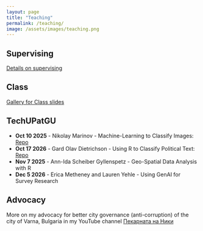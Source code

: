 ```yaml
---
layout: page
title: "Teaching"
permalink: /teaching/
image: /assets/images/teaching.png
---
```


## Supervising
[Details on supervising](./supervising)

## Class
[Gallery for Class slides](./class)

## TechUPatGU
- **Oct 10 2025** - Nikolay Marinov - Machine-Learning to Classify Images: [Repo](https://github.com/techupatgu/image_classification.git)
- **Oct 17 2026** - Gard Olav Dietrichson - Using R to Classify Political Text: [Repo](https://github.com/techupatgu/text_classification_session_god.git)
- **Nov 7 2025** - Ann-Ida Scheiber Gyllenspetz - Geo-Spatial Data Analysis with R
- **Dec 5 2026** - Erica Metheney and Lauren Yehle - Using GenAI for Survey Research

## Advocacy
More on my advocacy for better city governance (anti-corruption) of the city of Varna, Bulgaria in my YouTube channel [Пекарната на Ники](https://www.youtube.com/channel/UCr7Z7R7fGxRBWRDThcY1KQA)
